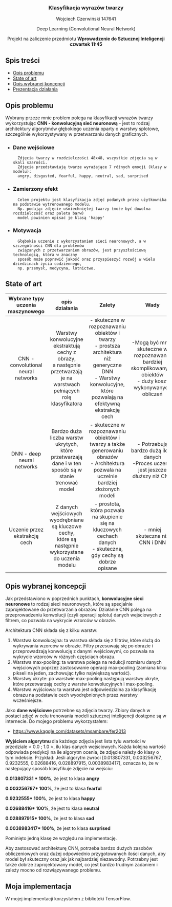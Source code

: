 
  <h3 align="center">Klasyfikacja wyrazów twarzy</h3>

  <p align="center">
	  Wojciech Czerwiński 147641 
	</p>
	  <p align="center">
   Deep Learning (Convolutional Neural Network)
   </p>
    <p align="center">
   Projekt na zaliczenie przedmiotu <b>Wprowadzenie do Sztucznej Inteligencji czwartek 11:45</b>
	</p>


## Spis treści

- [Opis problemu](#opis-problemu)
- [State of art](#state-of-art)
- [Opis wybranej koncepcji](#opis-wybranej-koncepcji)
- [Prezentacja działania](#prezentacja-działania)


## Opis problemu

Wybrany przeze mnie problem polega na klasyfikacji wyrazów twarzy wykorzystując <b>CNN - konwolucyjną sieć neuronową</b> - jest to rodzaj architektury algorytmów głębokiego uczenia oparty o warstwy splotowe, szczególnie wykorzystywany w przetwarzaniu danych graficznych.  
- ### Dane wejściowe 
		Zdjęcia twarzy w rozdzielczości 48x48, wszystkie zdjęcia są w skali szarości. 
		Zdjęcia przedstawiają twarze wyrażające 7 różnych emocji (klasy w modelu):
		angry, disgusted, fearful, happy, neutral, sad, surprised
- ### Zamierzony efekt
		Celem projektu jest klasyfikacja zdjęć podanych przez użytkownika na podstawie wytrenowanego modelu.
		Np. podając zdjęcie uśmiechniętej twarzy (może być dowolna rozdzielczość oraz paleta barw)
		model powinien opisać je klasą 'happy'
- ### Motywacja
		Głębokie uczenie z wykorzystaniem sieci neuronowych, a w szczególności CNN dla problemów 
		związanych z przetwarzaniem obrazów, jest przyszłościową technologią, która w znaczny
		sposób może poprawić jakość oraz przyspieszyć rozwój w wielu dziedzinach życia codziennego,
		np. przemysł, medycyna, lotnictwo.
## State of art
| **Wybrane typy uczenia maszynowego** | **opis działania** | Zalety | Wady |
|:---:|:---:|:---:|:---:|
| CNN - convolutional neural networks | Warstwy konwolucyjne ekstraktują cechy z obrazy,<br>a następnie przetwarzają je na warstwach<br>pełniących rolę klasyfikatora | - skuteczne w rozpoznawaniu obiektów i twarzy<br>- prostsza architektura niż generyczne DNN<br>- Warstwy konwolucyjne, które pozwalają na efektywną ekstrakcję cech | -Mogą być mniej skuteczne w rozpoznawaniu bardziej skomplikowanych obiektów<br>- duży koszt wykonywanych obliczeń |
| DNN - deep neural networks | Bardzo duża liczba warstw ukrytych, które<br>przetwarzają dane i w ten sposób są w stanie<br>trenować model | - skuteczne w rozpoznawaniu obiektów i twarzy a także generowaniu obrazów<br>- Architektura pozwala na uczelnie bardziej złożonych modeli | - Potrzebują bardzo dużą ilość danych<br>-Proces uczenia jest jeszcze dłuższy niż CNN |
| Uczenie przez ekstrakcję cech | Z danych wejściowych wyodrębniane<br> są kluczowe cechy,<br> które są następnie wykorzystane<br> do uczenia modelu  | - prostota, która pozwala na skupienie się na kluczowych cechach danych<br>- skuteczna, gdy cechy są dobrze opisane | - mniej skuteczna niż CNN i DNN |

## Opis wybranej koncepcji
Jak przedstawiono w poprzednich punktach, <b> konwolucyjne sieci neuronowe </b> to rodzaj sieci neuronowych, które są specjalnie zaprojektowane do przetwarzania obrazów. Działanie CNN polega na przeprowadzeniu konwolucji (czyli operacji splotu) danych wejściowych z filtrem, co pozwala na wykrycie wzorców w obrazie.

Architektura CNN składa się z kilku warstw:
1.  Warstwa konwolucyjna: ta warstwa składa się z filtrów, które służą do wykrywania wzorców w obrazie. Filtry przesuwają się po obrazie i przeprowadzają konwolucję z danymi wejściowymi, co pozwala na wykrycie wzorców w różnych częściach obrazu.
2.  Warstwa max-pooling: ta warstwa polega na redukcji rozmiaru danych wejściowych poprzez zastosowanie operacji max-pooling (zamiana kilku pikseli na jeden, zachowując tylko największą wartość).
3.  Warstwy ukryte: po warstwie max-pooling następują warstwy ukryte, które przetwarzają cechy z warstw konwolucyjnych i max-pooling.
4.  Warstwa wyjściowa: ta warstwa jest odpowiedzialna za klasyfikację obrazu na podstawie cech wyodrębnionych przez warstwy wcześniejsze.

Jako <b>dane wejściowe</b> potrzebne są zdjęcia twarzy. Zbiory danych w postaci zdjęć w celu trenowania modeli sztucznej inteligencji dostępne są w internecie. Do mojego problemu wykorzystałem:
- https://www.kaggle.com/datasets/msambare/fer2013

<b> Wyjściem algorytmu </b> dla każdego zdjęcia jest lista tylu wartości w przedziale < 0.0 ; 1.0 >, ilu klas danych wejściowych. Każda kolejna wartość odpowiada predykcji na ile algorytm ocenia, że zdjęcie należy do klasy o tym indeksie. Przykład:
Jeśli algorytm zwróci [0.013807331, 0.003256767, 0.9232555, 0.02688416, 0.028897915, 0.0038983417], oznacza to, że w następujący sposób klasyfikuje zdjęcie na wejściu:

<b>0.013807331 * 100%</b>, że jest to klasa <b>angry</b>

<b>0.003256767* 100%</b>, że jest to klasa <b>fearful</b>

<b>0.9232555* 100%</b>, że jest to klasa <b>happy</b>

<b>0.02688416* 100%</b>, że jest to klasa <b>neutral</b>

<b>0.028897915* 100%</b>, że jest to klasa <b>sad</b>

<b>0.0038983417* 100%</b>, że jest to klasa <b>surprised</b> 

Pominięto jedną klasę ze względu na implementację.

Aby zastosować architekturę CNN, potrzeba bardzo dużych zasobów obliczeniowych oraz dużej odpowiednio przygotowanych ilości danych, aby model był skuteczny oraz jak jak najbardziej niezawodny. Potrzebny jest także dobrze zaprojektowany model, co jest bardzo trudnym zadaniem i zależy mocno od rozwiązywanego problemu.
## Moja implementacja
W mojej implementacji korzystałem z biblioteki TensorFlow.



